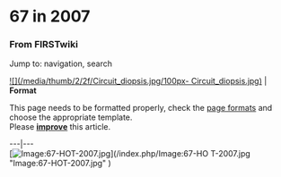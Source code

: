 # 67 in 2007

### From FIRSTwiki

Jump to: navigation, search

[![](/media/thumb/2/2f/Circuit_diopsis.jpg/100px-
Circuit_diopsis.jpg)](/index.php/Image:Circuit_diopsis.jpg "" ) |  **Format**  

This page needs to be formatted properly, check the [page
formats](/index.php/FIRSTwiki:Page_formats "FIRSTwiki:Page formats" ) and
choose the appropriate template.  
Please
**[improve](http://www.firstwiki.net/index.php?title=67_in_2007&action=edit
"http://www.firstwiki.net/index.php?title=67_in_2007&action=edit" )** this
article.  
  
---|---  
[![Image:67-HOT-2007.jpg](/media/b/b6/67-HOT-2007.jpg)](/index.php/Image:67-HO
T-2007.jpg "Image:67-HOT-2007.jpg" )

